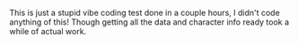 This is just a stupid vibe coding test done in a couple hours, I didn't code anything of this! Though getting all the data and character info ready took a while of actual work.
